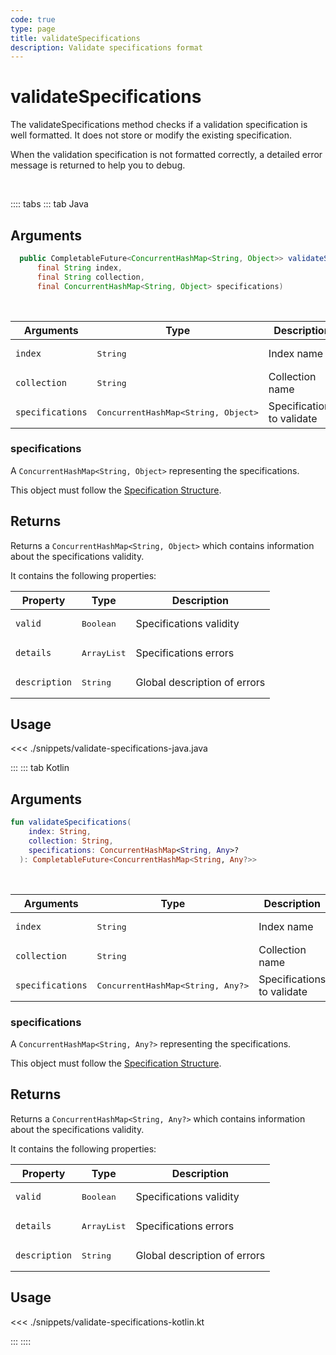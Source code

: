 ```yaml
---
code: true
type: page
title: validateSpecifications
description: Validate specifications format
---
```


# validateSpecifications

The validateSpecifications method checks if a validation specification is well formatted. It does not store or modify the existing specification.

When the validation specification is not formatted correctly, a detailed error message is returned to help you to debug.

<br/>

:::: tabs
::: tab Java

## Arguments

```java
  public CompletableFuture<ConcurrentHashMap<String, Object>> validateSpecifications(
      final String index,
      final String collection,
      final ConcurrentHashMap<String, Object> specifications)
```

<br/>

| Arguments        | Type                                         | Description                |
| ---------------- | -------------------------------------------- | -------------------------- |
| `index`          | <pre>String</pre>                            | Index name                 |
| `collection`     | <pre>String</pre>                            | Collection name            |
| `specifications` | <pre>ConcurrentHashMap<String, Object></pre> | Specifications to validate |

### specifications

A `ConcurrentHashMap<String, Object>` representing the specifications.

This object must follow the [Specification Structure](/core/2/guides/cookbooks/datavalidation).

## Returns

Returns a `ConcurrentHashMap<String, Object>` which contains information about the specifications validity.

It contains the following properties:

| Property      | Type                         | Description                  |
| ------------- | ---------------------------- | ---------------------------- |
| `valid`       | <pre>Boolean</pre>           | Specifications validity      |
| `details`     | <pre>ArrayList<String></pre> | Specifications errors        |
| `description` | <pre>String</pre>            | Global description of errors |

## Usage

<<< ./snippets/validate-specifications-java.java

:::
::: tab Kotlin

## Arguments

```kotlin
fun validateSpecifications(
    index: String,
    collection: String,
    specifications: ConcurrentHashMap<String, Any>?
  ): CompletableFuture<ConcurrentHashMap<String, Any?>>
```

<br/>

| Arguments        | Type                                         | Description                |
| ---------------- | -------------------------------------------- | -------------------------- |
| `index`          | <pre>String</pre>                            | Index name                 |
| `collection`     | <pre>String</pre>                            | Collection name            |
| `specifications` | <pre>ConcurrentHashMap<String, Any?></pre> | Specifications to validate |

### specifications

A `ConcurrentHashMap<String, Any?>` representing the specifications.

This object must follow the [Specification Structure](/core/2/guides/cookbooks/datavalidation).

## Returns

Returns a `ConcurrentHashMap<String, Any?>` which contains information about the specifications validity.

It contains the following properties:

| Property      | Type                         | Description                  |
| ------------- | ---------------------------- | ---------------------------- |
| `valid`       | <pre>Boolean</pre>           | Specifications validity      |
| `details`     | <pre>ArrayList<String></pre> | Specifications errors        |
| `description` | <pre>String</pre>            | Global description of errors

## Usage

<<< ./snippets/validate-specifications-kotlin.kt

:::
::::